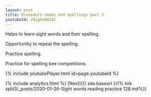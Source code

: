 ```yaml
---
layout: post
title: Dinosaurs names and spellings part 2
youtubeId: z8jgOnNH1AI
---
```

 
 
Helps to learn sight words and their spelling.

Opportunitiy to repeat the spelling. 

Practice spelling. 
 
Practice for spelling bee competitions. 
 
{% include youtubePlayer.html id=page.youtubeId %}
 
 
{% include analytics.html %} 
[Next]({{ site.baseurl }}{% link  split3/_posts/2020-01-26-Sight words reading practice 128.md%})
 
